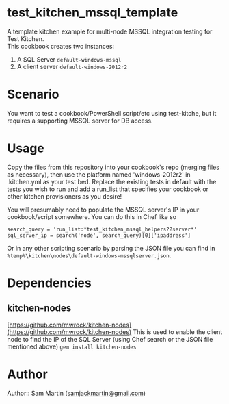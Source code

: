 # test_kitchen_mssql_template
A template kitchen example for multi-node MSSQL integration testing for Test Kitchen.  
This cookbook creates two instances:  

1. A SQL Server `default-windows-mssql`
2. A client server `default-windows-2012r2`

# Scenario
You want to test a cookbook/PowerShell script/etc using test-kitche, but it requires a supporting MSSQL server for DB access.

# Usage
Copy the files from this repository into your cookbook's repo (merging files as necessary), then use the platform named 'windows-2012r2' in .kitchen.yml as your test bed. Replace the existing tests in default with the tests you wish to run and add a run_list that specifies your cookbook or other kitchen provisioners as you desire!

You will presumably need to populate the MSSQL server's IP in your cookbook/script somewhere. You can do this in Chef like so
```
search_query = 'run_list:*test_kitchen_mssql_helpers??server*'
sql_server_ip = search('node', search_query)[0]['ipaddress']
```

Or in any other scripting scenario by parsing the JSON file you can find in `%temp%\kitchen\nodes\default-windows-mssqlserver.json`.

# Dependencies
## kitchen-nodes
[https://github.com/mwrock/kitchen-nodes](https://github.com/mwrock/kitchen-nodes)
This is used to enable the client node to find the IP of the SQL Server (using Chef search or the JSON file mentioned above)
`gem install kitchen-nodes`  

# Author

Author:: Sam Martin (<samjackmartin@gmail.com>)
